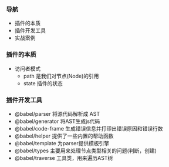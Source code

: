 ### 导航
- 插件的本质
- 插件开发工具
- 实战案例

### 插件的本质
- 访问者模式
    - path 是我们对节点(Node)的引用
    - state 插件的状态
### 插件开发工具
- @babel/parser 将源代码解析成 AST
- @babel/generator 将AST生成js代码
- @babel/code-frame 生成错误信息并打印出错误原因和错误行数
- @babel/helper 提供了一些内置的帮助函数
- @babel/template 为parser提供模板引擎
- @babel/types 主要用来处理节点类型相关的问题(判断，创建)
- @babel/traverse 工具类，用来遍历AST树